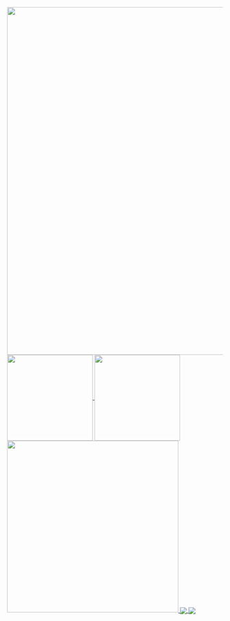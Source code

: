 <a href="https://github.com/anuraghazra/convoychat">
  <img width=810 src='https://github-readme-streak-stats.herokuapp.com/?user=joshxfi&theme=vue-dark&hide_border=true' />
</a>
<a href="https://github.com/anuraghazra/github-readme-stats">
  <img height=200 align="center" src="https://github-readme-stats.vercel.app/api?username=anuraghazra" />
</a>
<a href="https://github.com/anuraghazra/convoychat">
  <img height=200 align="center" src="https://github-readme-stats.vercel.app/api/top-langs?username=anuraghazra&layout=compact&langs_count=8&card_width=320" />
</a>

<a href="https://github.com/anuraghazra/convoychat">
  <img width=400 src='https://github-readme-streak-stats.herokuapp.com/?user=joshxfi&theme=vue-dark&hide_border=true' />
</a>
<a href="https://github.com/anuraghazra/github-readme-stats">
  <img align="center" src="https://github-readme-stats.vercel.app/api/pin/?username=anuraghazra&repo=github-readme-stats" />
</a>
<a href="https://github.com/mithilreddy369/Bank-App-Python">
  <img align="center" src="https://github-readme-stats.vercel.app/api/pin/?username=mithilreddy369&repo=Bank-App-Python" />
</a>

